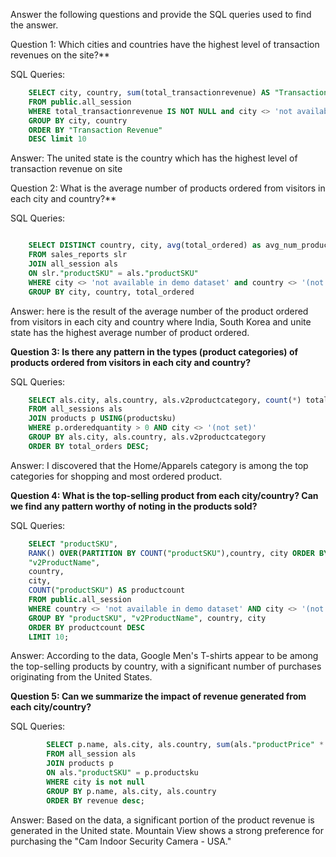 Answer the following questions and provide the SQL queries used to find the answer.

Question 1: Which cities and countries have the highest level of transaction revenues on the site?**


SQL Queries:
```sql
    SELECT city, country, sum(total_transactionrevenue) AS "Transaction Revenue" 
    FROM public.all_session 
    WHERE total_transactionrevenue IS NOT NULL and city <> 'not available in demo dataset' 
    GROUP BY city, country 
    ORDER BY "Transaction Revenue" 
    DESC limit 10
```
Answer: The united state is the country which has the highest level of transaction revenue on site


Question 2: What is the average number of products ordered from visitors in each city and country?**


SQL Queries:
```sql

    SELECT DISTINCT country, city, avg(total_ordered) as avg_num_product 
    FROM sales_reports slr 
    JOIN all_session als 
    ON slr."productSKU" = als."productSKU" 
    WHERE city <> 'not available in demo dataset' and country <> '(not set)' 
    GROUP BY city, country, total_ordered
```
Answer: here is the result of the average number of the product ordered from visitors in each city and country where India, South Korea and unite state has the highest average number of product ordered.


**Question 3: Is there any pattern in the types (product categories) of products ordered from visitors in each city and country?**


SQL Queries:
```sql
    SELECT als.city, als.country, als.v2productcategory, count(*) total_orders
    FROM all_sessions als
    JOIN products p USING(productsku)
    WHERE p.orderedquantity > 0 AND city <> '(not set)' 
    GROUP BY als.city, als.country, als.v2productcategory
    ORDER BY total_orders DESC;
```
Answer: I discovered that the Home/Apparels category is among the top categories for shopping and most ordered product.


**Question 4: What is the top-selling product from each city/country? Can we find any pattern worthy of noting in the products sold?**

SQL Queries:
```SQL
    SELECT "productSKU", 
    RANK() OVER(PARTITION BY COUNT("productSKU"),country, city ORDER BY "productSKU") AS productrank,
    "v2ProductName", 
    country, 
    city,
    COUNT("productSKU") AS productcount 
    FROM public.all_session 
    WHERE country <> 'not available in demo dataset' AND city <> '(not set)' AND city <> 'not available in demo dataset' 
    GROUP BY "productSKU", "v2ProductName", country, city 
    ORDER BY productcount DESC 
    LIMIT 10;
```
Answer: According to the data, Google Men's T-shirts appear to be among the top-selling products by country, with a significant number of purchases originating from the United States.


**Question 5: Can we summarize the impact of revenue generated from each city/country?**

SQL Queries:
```SQL
        SELECT p.name, als.city, als.country, sum(als."productPrice" * p.orderquantity) as revenue 
        FROM all_session als 
        JOIN products p 
        ON als."productSKU" = p.productsku 
        WHERE city is not null 
        GROUP BY p.name, als.city, als.country 
        ORDER BY revenue desc;
```
Answer: Based on the data, a significant portion of the product revenue is generated in the United state. Mountain View shows a strong preference for purchasing the "Cam Indoor Security Camera - USA."










